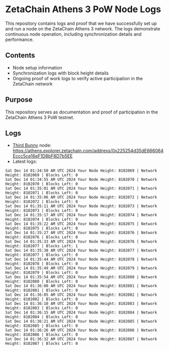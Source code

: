 # ZetaChain Athens 3 PoW Node Logs
This repository contains logs and proof that we have successfully set up and run a node on the ZetaChain Athens 3 network. The logs demonstrate continuous node operation, including synchronization details and performance.

## Contents
- Node setup information
- Synchronization logs with block height details
- Ongoing proof of work logs to verify active participation in the ZetaChain network

## Purpose
This repository serves as documentation and proof of participation in the ZetaChain Athens 3 PoW testnet.

## Logs

- [Third Bunny](https://thirdbunny.xyz/) node: https://athens.explorer.zetachain.com/address/0x225254d35dE666064Eccc5ce16eF1D8bF8D7b5EE
- Latest logs:
```
Sat Dec 14 01:34:50 AM UTC 2024 Your Node Height: 8102069 | Network Height: 8102069 | Blocks Left: 0
Sat Dec 14 01:34:55 AM UTC 2024 Your Node Height: 8102070 | Network Height: 8102070 | Blocks Left: 0
Sat Dec 14 01:35:01 AM UTC 2024 Your Node Height: 8102071 | Network Height: 8102071 | Blocks Left: 0
Sat Dec 14 01:35:06 AM UTC 2024 Your Node Height: 8102072 | Network Height: 8102072 | Blocks Left: 0
Sat Dec 14 01:35:11 AM UTC 2024 Your Node Height: 8102073 | Network Height: 8102073 | Blocks Left: 0
Sat Dec 14 01:35:17 AM UTC 2024 Your Node Height: 8102074 | Network Height: 8102074 | Blocks Left: 0
Sat Dec 14 01:35:22 AM UTC 2024 Your Node Height: 8102075 | Network Height: 8102075 | Blocks Left: 0
Sat Dec 14 01:35:27 AM UTC 2024 Your Node Height: 8102076 | Network Height: 8102076 | Blocks Left: 0
Sat Dec 14 01:35:33 AM UTC 2024 Your Node Height: 8102076 | Network Height: 8102077 | Blocks Left: 1
Sat Dec 14 01:35:38 AM UTC 2024 Your Node Height: 8102077 | Network Height: 8102077 | Blocks Left: 0
Sat Dec 14 01:35:44 AM UTC 2024 Your Node Height: 8102078 | Network Height: 8102078 | Blocks Left: 0
Sat Dec 14 01:35:49 AM UTC 2024 Your Node Height: 8102079 | Network Height: 8102079 | Blocks Left: 0
Sat Dec 14 01:35:54 AM UTC 2024 Your Node Height: 8102080 | Network Height: 8102080 | Blocks Left: 0
Sat Dec 14 01:36:00 AM UTC 2024 Your Node Height: 8102081 | Network Height: 8102081 | Blocks Left: 0
Sat Dec 14 01:36:05 AM UTC 2024 Your Node Height: 8102082 | Network Height: 8102082 | Blocks Left: 0
Sat Dec 14 01:36:10 AM UTC 2024 Your Node Height: 8102083 | Network Height: 8102083 | Blocks Left: 0
Sat Dec 14 01:36:15 AM UTC 2024 Your Node Height: 8102084 | Network Height: 8102084 | Blocks Left: 0
Sat Dec 14 01:36:21 AM UTC 2024 Your Node Height: 8102085 | Network Height: 8102085 | Blocks Left: 0
Sat Dec 14 01:36:26 AM UTC 2024 Your Node Height: 8102086 | Network Height: 8102086 | Blocks Left: 0
Sat Dec 14 01:36:32 AM UTC 2024 Your Node Height: 8102087 | Network Height: 8102087 | Blocks Left: 0
```
